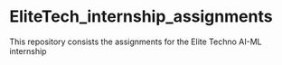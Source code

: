 # EliteTech_internship_assignments
This repository consists the assignments for the Elite Techno AI-ML internship
